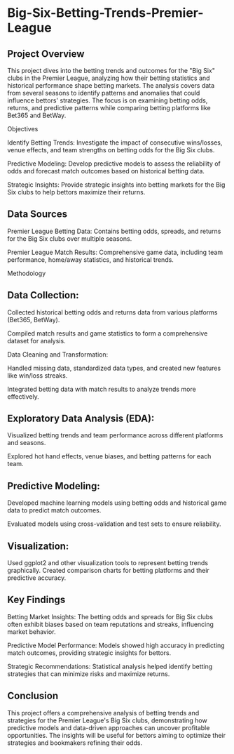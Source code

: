 # Big-Six-Betting-Trends-Premier-League

## Project Overview

This project dives into the betting trends and outcomes for the "Big Six" clubs in the Premier League, analyzing how their betting statistics and historical performance shape betting markets. The analysis covers data from several seasons to identify patterns and anomalies that could influence bettors' strategies. The focus is on examining betting odds, returns, and predictive patterns while comparing betting platforms like Bet365 and BetWay.

Objectives

Identify Betting Trends: Investigate the impact of consecutive wins/losses, venue effects, and team strengths on betting odds for the Big Six clubs.

Predictive Modeling: Develop predictive models to assess the reliability of odds and forecast match outcomes based on historical betting data.

Strategic Insights: Provide strategic insights into betting markets for the Big Six clubs to help bettors maximize their returns.

## Data Sources

Premier League Betting Data: Contains betting odds, spreads, and returns for the Big Six clubs over multiple seasons.

Premier League Match Results: Comprehensive game data, including team performance, home/away statistics, and historical trends.

Methodology

## Data Collection:

Collected historical betting odds and returns data from various platforms (Bet365, BetWay).

Compiled match results and game statistics to form a comprehensive dataset for analysis.

Data Cleaning and Transformation:

Handled missing data, standardized data types, and created new features like win/loss streaks.

Integrated betting data with match results to analyze trends more effectively.

## Exploratory Data Analysis (EDA):

Visualized betting trends and team performance across different platforms and seasons.

Explored hot hand effects, venue biases, and betting patterns for each team.

## Predictive Modeling:

Developed machine learning models using betting odds and historical game data to predict match outcomes.

Evaluated models using cross-validation and test sets to ensure reliability.

## Visualization:

Used ggplot2 and other visualization tools to represent betting trends graphically.
Created comparison charts for betting platforms and their predictive accuracy.

## Key Findings

Betting Market Insights: The betting odds and spreads for Big Six clubs often exhibit biases based on team reputations and streaks, influencing market behavior.

Predictive Model Performance: Models showed high accuracy in predicting match outcomes, providing strategic insights for bettors.

Strategic Recommendations: Statistical analysis helped identify betting strategies that can minimize risks and maximize returns.

## Conclusion

This project offers a comprehensive analysis of betting trends and strategies for the Premier League's Big Six clubs, demonstrating how predictive models and data-driven approaches can uncover profitable opportunities. The insights will be useful for bettors aiming to optimize their strategies and bookmakers refining their odds.



